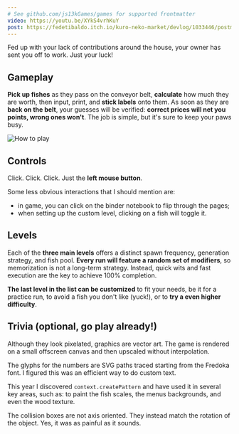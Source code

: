 ```yaml
---
# See github.com/js13kGames/games for supported frontmatter
video: https://youtu.be/XYkS4vrhKuY
post: https://fedetibaldo.itch.io/kuro-neko-market/devlog/1033446/postmortem
---
```

Fed up with your lack of contributions around the house, your owner has sent you off to work. Just your luck!

## Gameplay

**Pick up fishes** as they pass on the conveyor belt, **calculate** how much they are worth, then input, print, and **stick labels** onto them. As soon as they are **back on the belt**, your guesses will be verified: **correct prices will net you points, wrong ones won't**. The job is simple, but it's sure to keep your paws busy.

<img loading=lazy src=https://fedetibaldo.com/uploads/kuro-neko-market-how-to-play.gif alt='How to play'>

## Controls

Click. Click. Click. Just the **left mouse button**.

Some less obvious interactions that I should mention are:
  - in game, you can click on the binder notebook to flip through the pages;
  - when setting up the custom level, clicking on a fish will toggle it.

## Levels

Each of the **three main levels** offers a distinct spawn frequency, generation strategy, and fish pool. **Every run will feature a random set of modifiers**, so memorization is not a long-term strategy. Instead, quick wits and fast execution are the key to achieve 100% completion.

**The last level in the list can be customized** to fit your needs, be it for a practice run, to avoid a fish you don't like (yuck!), or to **try a even higher difficulty**.

## Trivia (optional, go play already!)

Although they look pixelated, graphics are vector art. The game is rendered on a small offscreen canvas and then upscaled without interpolation.

The glyphs for the numbers are SVG paths traced starting from the Fredoka font. I figured this was an efficient way to do custom text.

This year I discovered `context.createPattern` and have used it in several key areas, such as: to paint the fish scales, the menus backgrounds, and even the wood texture.

The collision boxes are not axis oriented. They instead match the rotation of the object. Yes, it was as painful as it sounds.